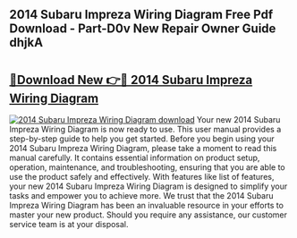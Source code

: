## 2014 Subaru Impreza Wiring Diagram Free Pdf Download - Part-D0v New Repair Owner Guide dhjkA

# <h2><a href="http://dfhoc9l.blite.top/?on=2014+Subaru+Impreza+Wiring+Diagram">🔗Download New 👉🔴 2014 Subaru Impreza Wiring Diagram</a></h2>

[![2014 Subaru Impreza Wiring Diagram download](https://i.imgur.com/lujVjoI.png)](http://dfhoc9l.blite.top/?on=2014+Subaru+Impreza+Wiring+Diagram)
Your new 2014 Subaru Impreza Wiring Diagram is now ready to use. This user manual provides a step-by-step guide to help you get started. Before you begin using your 2014 Subaru Impreza Wiring Diagram, please take a moment to read this manual carefully. It contains essential information on product setup, operation, maintenance, and troubleshooting, ensuring that you are able to use the product safely and effectively. With features like list of features, your new 2014 Subaru Impreza Wiring Diagram is designed to simplify your tasks and empower you to achieve more. We trust that the 2014 Subaru Impreza Wiring Diagram has been an invaluable resource in your efforts to master your new product. Should you require any assistance, our customer service team is at your disposal.

